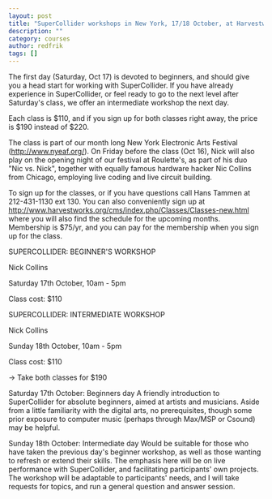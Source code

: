 ```yaml
---
layout: post
title: "SuperCollider workshops in New York, 17/18 October, at Harvestworks"
description: ""
category: courses
author: redfrik
tags: []
---
```

The first day (Saturday, Oct 17) is devoted to beginners, and should give you a head start for working with SuperCollider. If you have already experience in SuperCollider, or feel ready to go to the next level after Saturday's class, we offer an intermediate workshop the next day.

Each class is $110, and if you sign up for both classes right away, the price is $190 instead of $220.

The class is part of our month long New York Electronic Arts Festival (http://www.nyeaf.org/). On Friday before the class (Oct 16), Nick will also play on the opening night of our festival at Roulette's, as part of his duo "Nic vs. Nick", together with equally famous hardware hacker Nic Collins from Chicago, employing live coding and live circuit building.

To sign up for the classes, or if you have questions call Hans Tammen at 212-431-1130 ext 130. You can also conveniently sign up at
http://www.harvestworks.org/cms/index.php/Classes/Classes-new.html
where you will also find the schedule for the upcoming months. Membership is $75/yr, and you can pay for the membership when you sign up for the class.

SUPERCOLLIDER: BEGINNER'S WORKSHOP

Nick Collins

Saturday 17th October, 10am - 5pm

Class cost: $110

SUPERCOLLIDER: INTERMEDIATE WORKSHOP

Nick Collins

Sunday 18th October, 10am - 5pm

Class cost: $110

-> Take both classes for $190



Saturday 17th October: Beginners day
A friendly introduction to SuperCollider for absolute beginners, aimed at artists and musicians. Aside from a little familiarity with the digital arts, no prerequisites, though some prior exposure to computer music (perhaps through Max/MSP or Csound) may be helpful.

Sunday 18th October: Intermediate day
Would be suitable for those who have taken the previous day's beginner workshop, as well as those wanting to refresh or extend their skills. The emphasis here will be on live performance with SuperCollider, and facilitating participants' own projects. The workshop will be adaptable to participants' needs, and I will take requests for topics, and run a general question and answer session.
